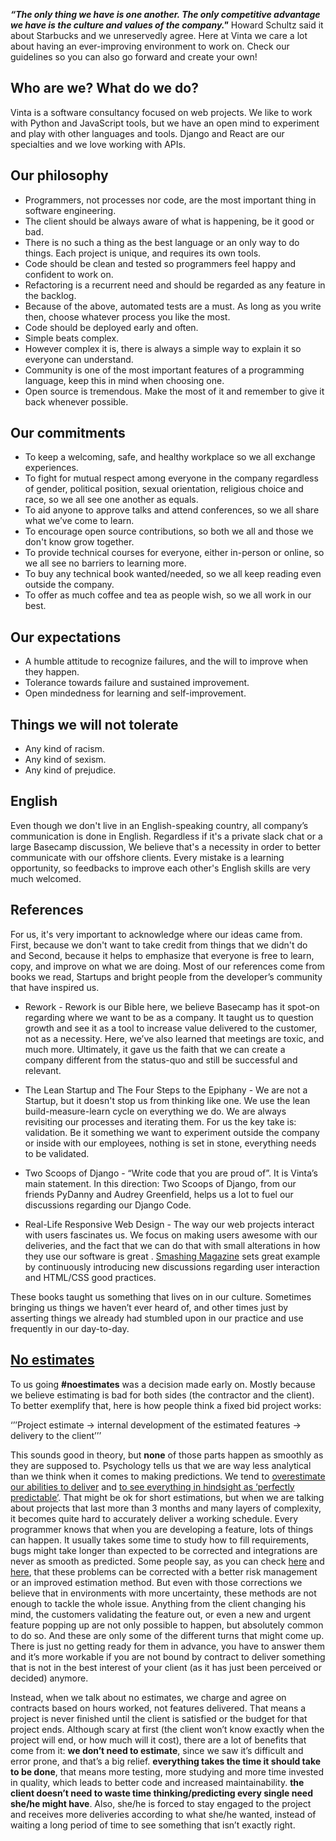 ___“The only thing we have is one another. The only competitive advantage we have is the culture and values of the company."___ Howard Schultz said it about Starbucks and we unreservedly  agree. Here at Vinta we care a lot about having an ever-improving environment to work on. Check our guidelines so you can also go forward and create your own!

## Who are we? What do we do?
Vinta is a software consultancy focused on web projects. We like to work with Python and JavaScript tools, but we have an open mind to experiment and play with other languages and tools. Django and React are our specialties and we love working with APIs.

## Our philosophy
- Programmers, not processes nor code, are the most important thing in software engineering.
- The client should be always aware of what is happening, be it good or bad.
- There is no such a thing as the best language or an only way to do things. Each project is unique, and requires its own tools.
- Code should be clean and tested so programmers feel happy and confident to work on.
- Refactoring is a recurrent need and should be regarded as any feature in the backlog.
- Because of the above, automated tests are a must. As long as you write then, choose whatever process you like the most.
- Code should be deployed early and often.
- Simple beats complex.
- However complex it is, there is always a simple way to explain it so everyone can understand.
- Community is one of the most important features of a programming language, keep this in mind when choosing one.
- Open source is tremendous. Make the most of it and remember to give it back whenever possible.

## Our commitments
- To keep a welcoming, safe, and healthy workplace so we all exchange experiences.
- To fight for mutual respect among everyone in the company regardless of gender, political position, sexual orientation, religious choice and race, so we all see one another as equals.
- To aid anyone to approve talks and attend conferences, so we all share what we’ve come to learn.
- To encourage open source contributions, so both we all and those we don't know grow together.
- To provide technical courses for everyone, either in-person or online, so we all see no barriers to learning more.
- To buy any technical book wanted/needed, so we all keep reading even outside the company.
- To offer as much coffee and tea as people wish, so we all work in our best.

## Our expectations
- A humble attitude to recognize failures, and the will to improve when they happen.
- Tolerance towards  failure and sustained improvement.
- Open mindedness for learning and self-improvement.

## Things we will not tolerate
- Any kind of racism.
- Any kind of sexism.
- Any kind of prejudice.

## English
Even though we don't live in an English-speaking country, all company’s communication is done in English. Regardless  if it's a private slack chat or a large Basecamp discussion, We believe that's a necessity in order to better communicate with our offshore clients. Every mistake is a learning opportunity, so feedbacks to improve each other's English skills are very much welcomed.

## References
For us, it's very important to acknowledge where our ideas came from. First, because we don't want to take credit from things that we didn't do and Second, because it helps to emphasize that everyone is free to learn, copy, and improve on what we are doing. Most of our references come from books we read, Startups and bright people from the developer’s community that have inspired us.

- Rework - Rework is our Bible here, we believe Basecamp has it spot-on regarding where we want to be as a company. It taught us to question growth and see it as a tool to increase value delivered to the customer, not as a necessity. Here, we’ve also learned that meetings are toxic, and much more. Ultimately, it gave us the faith that we can create a company different from the status-quo and still be successful and relevant. 

- The Lean Startup and The Four Steps to the Epiphany - We are not a Startup, but it doesn't stop us from thinking like one. We use the lean build-measure-learn cycle on everything we do. We are always revisiting our processes and iterating them. For us the key take is: validation. Be it something we want to experiment outside the company or inside with our employees, nothing is set in stone, everything needs to be validated.

- Two Scoops of Django - “Write code that you are proud of”. It is Vinta’s main statement. In this direction: Two Scoops of Django, from our friends PyDanny and Audrey Greenfield, helps us a lot to fuel our discussions regarding our Django Code.

- Real-Life Responsive Web Design - The way our web projects interact with users fascinates us. We focus on making users awesome with our deliveries, and the fact that we can do that with small alterations in how they use our software is great . [Smashing Magazine](https://www.smashingmagazine.com/) sets great example by  continuously  introducing new discussions regarding user interaction and HTML/CSS good practices.

These books taught us something that lives on in our culture. Sometimes bringing us things we haven’t ever heard of, and other times just by asserting things we already had stumbled upon in our practice and use frequently in our day-to-day.

## [No estimates](http://ronjeffries.com/xprog/articles/the-noestimates-movement/)
To us going __#noestimates__ was a decision made early on. Mostly because we believe estimating is bad for both sides (the contractor and the client). To better exemplify that, here is how people think a fixed bid project works:

‘’’Project estimate -> internal development of the estimated features -> delivery to the client’’’

This sounds good in theory, but __none__ of those parts happen as smoothly as they are supposed to. Psychology tells us that we are way less analytical than we think when it comes to making predictions. We tend to [overestimate our abilities to deliver](https://en.wikipedia.org/wiki/Illusory_superiority) and [to see everything in hindsight as ‘perfectly predictable’](https://en.wikipedia.org/wiki/Hindsight_bias). That might be ok for short estimations, but when we are talking about projects that last more than 3 months and many layers of complexity, it becomes quite hard to accurately deliver a working schedule. Every programmer knows that when you are developing a feature, lots of things can happen. It usually takes some time to study how to fill requirements, bugs might take longer than expected to be corrected and integrations are never as smooth as predicted. Some people say, as you can check [here](http://herdingcats.typepad.com/my_weblog/2017/06/noestimates-has-come-to-this.html) and [here](https://techbeacon.com/noestimates-not-so-fast), that these problems can be corrected with a better risk management or an improved estimation method. But even with those corrections we believe that in environments with more uncertainty, these methods are not enough to tackle the whole issue. Anything from the client changing his mind, the customers validating the feature out, or even a new and urgent feature popping up are not only possible to happen, but absolutely common to do so. And these are only some of the different turns that might come up. There is just no getting ready for them in advance, you have to answer them and it’s more workable if you are not bound by contract to deliver something that is not in the best interest of your client (as it has just been perceived or decided) anymore.

Instead, when we talk about no estimates, we charge and agree on contracts based on hours worked, not features delivered. That means a project is never finished until the client is satisfied or the budget for that project ends. Although scary at first (the client won’t know exactly when the project will end, or how much will it cost), there are a lot of benefits that come from it:
**we don’t need to estimate**, since we saw it’s difficult and error prone, and that’s a big relief.
**everything takes the time it should take to be done**, that means more testing, more studying and more time invested in quality, which leads to better code and increased maintainability.
**the client doesn’t need to waste time thinking/predicting every single need she/he might have**. Also, she/he is forced to stay engaged to the project and receives more deliveries according to what she/he wanted, instead of waiting a long period of time to see something that isn’t exactly right.